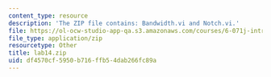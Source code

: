 ```yaml
---
content_type: resource
description: 'The ZIP file contains: Bandwidth.vi and Notch.vi.'
file: https://ol-ocw-studio-app-qa.s3.amazonaws.com/courses/6-071j-introduction-to-electronics-signals-and-measurement-spring-2006/df4570cf5950b716ffb54dab266fc89a_lab14.zip
file_type: application/zip
resourcetype: Other
title: lab14.zip
uid: df4570cf-5950-b716-ffb5-4dab266fc89a
---
```

